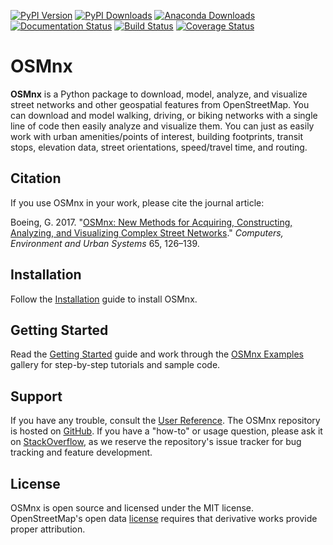 [![PyPI Version](https://badge.fury.io/py/osmnx.svg)](https://pypi.org/project/osmnx/)
[![PyPI Downloads](https://static.pepy.tech/personalized-badge/osmnx?period=total&units=international_system&left_color=grey&right_color=brightgreen&left_text=downloads)](https://pepy.tech/project/osmnx)
[![Anaconda Downloads](https://anaconda.org/conda-forge/osmnx/badges/downloads.svg)](https://anaconda.org/conda-forge/osmnx)
[![Documentation Status](https://readthedocs.org/projects/osmnx/badge/?version=latest)](https://osmnx.readthedocs.io/)
[![Build Status](https://github.com/gboeing/osmnx/workflows/CI/badge.svg?branch=main)](https://github.com/gboeing/osmnx/actions/workflows/ci.yml)
[![Coverage Status](https://codecov.io/gh/gboeing/osmnx/branch/main/graph/badge.svg)](https://codecov.io/gh/gboeing/osmnx)

# OSMnx

**OSMnx** is a Python package to download, model, analyze, and visualize street networks and other geospatial features from OpenStreetMap. You can download and model walking, driving, or biking networks with a single line of code then easily analyze and visualize them. You can just as easily work with urban amenities/points of interest, building footprints, transit stops, elevation data, street orientations, speed/travel time, and routing.

## Citation

If you use OSMnx in your work, please cite the journal article:

Boeing, G. 2017. "[OSMnx: New Methods for Acquiring, Constructing, Analyzing, and Visualizing Complex Street Networks](https://geoffboeing.com/publications/osmnx-complex-street-networks/)." *Computers, Environment and Urban Systems* 65, 126–139.

## Installation

Follow the [Installation](https://osmnx.readthedocs.io/en/stable/installation.html) guide to install OSMnx.

## Getting Started

Read the [Getting Started](https://osmnx.readthedocs.io/en/stable/getting-started.html) guide and work through the [OSMnx Examples](https://github.com/gboeing/osmnx-examples) gallery for step-by-step tutorials and sample code.

## Support

If you have any trouble, consult the [User Reference](https://osmnx.readthedocs.io/en/latest/user-reference.html). The OSMnx repository is hosted on [GitHub](https://github.com/gboeing/osmnx). If you have a "how-to" or usage question, please ask it on [StackOverflow](https://stackoverflow.com/search?q=osmnx), as we reserve the repository's issue tracker for bug tracking and feature development.

## License

OSMnx is open source and licensed under the MIT license. OpenStreetMap's open data [license](https://www.openstreetmap.org/copyright/) requires that derivative works provide proper attribution.
